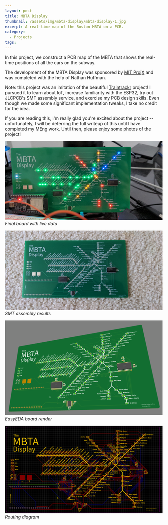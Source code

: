 ```yaml
---
layout: post
title: MBTA Display
thumbnail: /assets/img/mbta-display/mbta-display-1.jpg
excerpt: A real-time map of the Boston MBTA on a PCB.
category:
  - Projects
tags:
---
```


In this project, we construct a PCB map of the MBTA that shows the real-time positions of all the cars on the subway.

The development of the MBTA Display was sponsored by [MIT ProjX](projx.mit.edu) and was completed with the help of Nathan Huffman.

Note: this project was an imitation of the beautiful [Traintrackr](https://www.traintrackr.io/) project!
I pursued it to learn about IoT, increase familiarity with the ESP32, try out JLCPCB's SMT assembly service, and exercise my PCB design skills.
Even though we made some significant implementation tweaks, I take no credit for the idea.

If you are reading this, I'm really glad you're excited about the project -- unfortunately, I will be deferring the full writeup of this until I have completed my MEng work. Until then, please enjoy some photos of the project!

![MBTA Display - final product](/assets/img/mbta-display/mbta-display-1.jpg)
*Final board with live data*

![MBTA Display - JLCPCB SMT Assembly](/assets/img/mbta-display/mbta-display-smt-assembly.jpg)
*SMT assembly results*

![EasyEDA Render](/assets/img/mbta-display/mbta-display-render.png)
*EasyEDA board render*

![Board layout](/assets/img/mbta-display/mbta-display-routing.png)
*Routing diagram*
